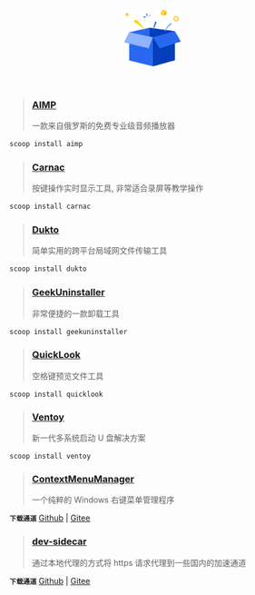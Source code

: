 &nbsp;

<p align="center">
  <img src="../assets/box.svg" width="20%" alt="box" />
</p>

&nbsp;

> ### [AIMP](https://www.aimp.ru/)
>
> 一款来自俄罗斯的免费专业级音频播放器

```powershell
scoop install aimp
```

> ### [Carnac](https://github.com/Code52/carnac)
>
> 按键操作实时显示工具, 非常适合录屏等教学操作

```powershell
scoop install carnac
```

> ### [Dukto](https://www.msec.it/blog/dukto/)
>
> 简单实用的跨平台局域网文件传输工具

```powershell
scoop install dukto
```

> ### [GeekUninstaller](https://geekuninstaller.com/)
>
> 非常便捷的一款卸载工具

```powershell
scoop install geekuninstaller
```

> ### [QuickLook](https://github.com/QL-Win/QuickLook)
>
> 空格键预览文件工具

```
scoop install quicklook
```

> ### [Ventoy](https://www.ventoy.net/)
>
> 新一代多系统启动 U 盘解决方案

```
scoop install ventoy
```

> ### [ContextMenuManager](https://bluepointlilac.github.io/ContextMenuManager)
>
> 一个纯粹的 Windows 右键菜单管理程序

**`下载通道`** [Github](https://github.com/BluePointLilac/ContextMenuManager/releases) | [Gitee](https://gitee.com/BluePointLilac/ContextMenuManager/releases)

> ### [dev-sidecar](https://github.com/docmirror/dev-sidecar)
>
> 通过本地代理的方式将 https 请求代理到一些国内的加速通道

**`下载通道`** [Github](https://github.com/docmirror/dev-sidecar/releases) | [Gitee](https://gitee.com/docmirror/dev-sidecar/releases)
